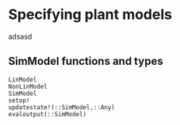 # Specifying plant models

adsasd

## SimModel functions and types

```@docs
LinModel
NonLinModel
SimModel
setop!
updatestate!(::SimModel,::Any)
evaloutput(::SimModel)
```